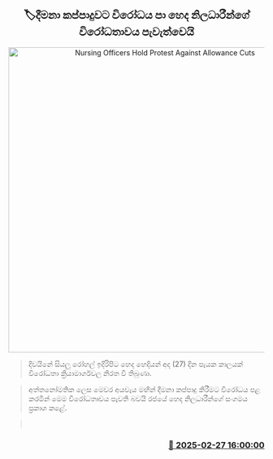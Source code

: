 <p align='center'><b><h2 align='center' title='Nursing Officers Hold Protest Against Allowance Cuts'>🏷දීමනා කප්පාදුවට විරෝධය පා හෙද නිලධාරීන්ගේ විරෝධතාවය පැවැත්වෙයි</h2></b></p>
<p align='center'><img src='https://helakuru.sgp1.cdn.digitaloceanspaces.com/esana/images/lib/Nurse-protest.jpg' width='600' alt='Nursing Officers Hold Protest Against Allowance Cuts'></p>

> දිවයිනේ සියලු රෝහල් ඉදිරිපිට හෙද හෙදියන් අද (27) දින පැයක කාලයක් විරෝධතා ක්‍රියාමාර්ගවල නිරත වී තිබුණා.

> අත්තනෝමතික ලෙස මෙවර අයවැය මඟින් දීමනා කප්පාදු කිරීමට විරෝධය පළ කරමින් මෙම විරෝධතාවය පැවති බවයි රජයේ හෙද නිලධාරීන්ගේ සංගමය ප්‍රකාශ කළේ. 

>  



<h3 align='right'><a href='https://www.helakuru.lk/esana/p/107877/'>📅 2025-02-27 16:00:00</a></h3>
